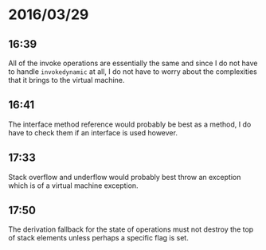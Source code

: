 # 2016/03/29

## 16:39

All of the invoke operations are essentially the same and since I do not have
to handle `invokedynamic` at all, I do not have to worry about the complexities
that it brings to the virtual machine.

## 16:41

The interface method reference would probably be best as a method, I do have to
check them if an interface is used however.

## 17:33

Stack overflow and underflow would probably best throw an exception which is
of a virtual machine exception.

## 17:50

The derivation fallback for the state of operations must not destroy the top
of stack elements unless perhaps a specific flag is set.

